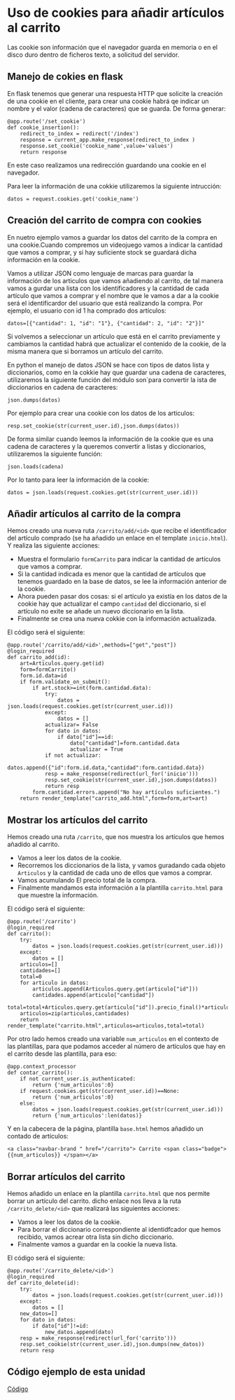# Uso de cookies para añadir artículos al carrito

Las cookie son información que el navegador guarda en memoria o en el disco duro dentro de ficheros texto, a solicitud del servidor.

## Manejo de cokies en flask

En flask tenemos que generar una respuesta HTTP que solicite la creación de una cookie en el cliente, para crear una cookie habrá qe indicar un nombre y el valor (cadena de caracteres) que se guarda. De forma generar:

	@app.route('/set_cookie')
	def cookie_insertion():
	    redirect_to_index = redirect('/index')
	    response = current_app.make_response(redirect_to_index )  
	    response.set_cookie('cookie_name',value='values')
	    return response

En este caso realizamos una redirección guardando una cookie en el navegador.

Para leer la información de una cokkie utilizaremos la siguiente intrucción:

	datos = request.cookies.get('cookie_name')

## Creación del carrito de compra con cookies

En nuetro ejemplo vamos a guardar los datos del carrito de la compra en una cookie.Cuando compremos un videojuego vamos a indicar la cantidad que vamos a comprar, y si hay suficiente stock se guardará dicha información en la cookie.

Vamos a utilizar JSON como lenguaje de marcas para guardar la información de los articulos que vamos añadiendo al carrito, de tal manera vamos a gurdar una lista con los identificadores y la cantidad de cada artículo que vamos a comprar y el nombre que le vamos a dar a la cookie será el identificardor del usuario que está realizando la compra. Por ejemplo, el usuario con id 1 ha comprado dos artículos:

	datos=[{"cantidad": 1, "id": "1"}, {"cantidad": 2, "id": "2"}]"

Si volvemos a seleccionar un artículo que está en el carrito previamente y cambiamos la cantidad habrá que actualizar el contenido de la cookie, de la misma manera que si borramos un artículo del carrito.

En python el manejo de datos JSON se hace con tipos de datos lista y diccionarios, como en la cokkie hay que guardar una cadena de caracteres, utilizaremos la siguiente función del módulo son`para convertir la ista de diccionarios en cadena de caracteres:

	json.dumps(datos)

Por ejemplo para crear una cookie con los datos de los articulos:

	resp.set_cookie(str(current_user.id),json.dumps(datos))

De forma similar cuando leemos la información de la cookie que es una cadena de caracteres y la queremos convertir a listas  y diccionarios, utilizaremos la siguiente función:

	json.loads(cadena)

Por lo tanto para leer la información de la cookie:

	datos = json.loads(request.cookies.get(str(current_user.id)))

## Añadir artículos al carrito de la compra

Hemos creado una nueva ruta `/carrito/add/<id>` que recibe el identificador del artículo comprado (se ha añadido un enlace en el template `inicio.html`). Y realiza las siguiente acciones:

* Muestra el formulario `formCarrito` para indicar la cantidad de artículos que vamos a comprar.
* Si la cantidad indicada es menor que la cantidad de artículos que tenemos guardado en la base de datos, se lee la información anterior de la cookie.
* Ahora pueden pasar dos cosas: si el artículo ya existía en los datos de la cookie hay que actualizar el campo `cantidad` del diccionario, si el artículo no exite se añade un nuevo diccionario en la lista.
* Finalmente se crea una nueva cokkie con la información actualizada.

El código será el siguiente:

	@app.route('/carrito/add/<id>',methods=["get","post"])
	@login_required
	def carrito_add(id):
		art=Articulos.query.get(id)	
		form=formCarrito()
		form.id.data=id
		if form.validate_on_submit():
			if art.stock>=int(form.cantidad.data):
				try:
					datos = json.loads(request.cookies.get(str(current_user.id)))
				except:
					datos = []
				actualizar= False
				for dato in datos:
					if dato["id"]==id:
						dato["cantidad"]=form.cantidad.data
						actualizar = True
				if not actualizar:
					datos.append({"id":form.id.data,"cantidad":form.cantidad.data})
				resp = make_response(redirect(url_for('inicio')))
				resp.set_cookie(str(current_user.id),json.dumps(datos))
				return resp
			form.cantidad.errors.append("No hay artículos suficientes.")
		return render_template("carrito_add.html",form=form,art=art)

## Mostrar los artículos del carrito

Hemos creado una ruta `/carrito`, que nos muestra los artículos que hemos añadido al carrito. 

* Vamos a leer los datos de la cookie.
* Recorremos los diccionarios de la lista, y vamos guradando cada objeto `Articulos` y la cantidad de cada uno de ellos que vamos a comprar.
* Vamos acumulando El precio total de la compra.
* Finalmente mandamos esta información a la plantilla `carrito.html` para que muestre la información.

El código será el siguiente:

	@app.route('/carrito')
	@login_required
	def carrito():
		try:
			datos = json.loads(request.cookies.get(str(current_user.id)))
		except:
			datos = []
		articulos=[]
		cantidades=[]
		total=0
		for articulo in datos:
			articulos.append(Articulos.query.get(articulo["id"]))
			cantidades.append(articulo["cantidad"])
			total=total+Articulos.query.get(articulo["id"]).precio_final()*articulo["cantidad"]
		articulos=zip(articulos,cantidades)
		return render_template("carrito.html",articulos=articulos,total=total)

Por otro lado hemos creado una variable `num_articulos` en el contexto de las plantillas, para que podamos acceder al número de artículos que hay en el carrito desde las plantilla, para eso:

	@app.context_processor
	def contar_carrito():
		if not current_user.is_authenticated:
			return {'num_articulos':0}
		if request.cookies.get(str(current_user.id))==None:
			return {'num_articulos':0}
		else:
			datos = json.loads(request.cookies.get(str(current_user.id)))
			return {'num_articulos':len(datos)}

Y en la cabecera de la página, plantilla `base.html` hemos añadido un contado de artículos:

	<a class="navbar-brand " href="/carrito"> Carrito <span class="badge">{{num_articulos}} </span></a>

## Borrar artículos del carrito

Hemos añadido un enlace en la plantilla `carrito.html` que nos permite borrar un artículo del carrito. dicho enlace nos lleva a la ruta `/carrito_delete/<id>` que realizará las siguientes acciones:

* Vamos a leer los datos de la cookie.
* Para borrar el diccionario correspondiente al identidfcador que hemos recibido, vamos acrear otra lista sin dicho diccionario.
* Finalmente vamos a guardar en la cookie la nueva lista.

El código será el siguiente:

	@app.route('/carrito_delete/<id>')
	@login_required
	def carrito_delete(id):
		try:
			datos = json.loads(request.cookies.get(str(current_user.id)))
		except:
			datos = []
		new_datos=[]
		for dato in datos:
			if dato["id"]!=id:
				new_datos.append(dato)
		resp = make_response(redirect(url_for('carrito')))
		resp.set_cookie(str(current_user.id),json.dumps(new_datos))
		return resp

## Código ejemplo de esta unidad

[Código](../../ejemplos/u31)